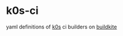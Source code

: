 # k0s-ci

yaml definitions of [k0s](https://k0s.io) ci builders on [buildkite](https://buildkite.com/conntroll/conntroll/builds?branch=master)
